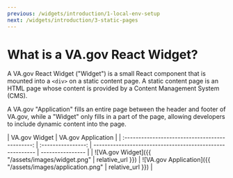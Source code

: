 ```yaml
---
previous: /widgets/introduction/1-local-env-setup
next: /widgets/introduction/3-static-pages
---
```


# What is a VA.gov React Widget?

A VA.gov React Widget ("Widget") is a small React component that is mounted into a `<div>` on a static content page. A static content page is an HTML page whose content is provided by a Content Management System (CMS).

A VA.gov "Application" fills an entire page between the header and footer of VA.gov, while a "Widget" only fills in a part of the page, allowing developers to include dynamic content into the page.

|                  VA.gov Widget                  | VA.gov Application |
| :---------------------------------------------: | :----------------: | --------------------------------------------------------- | ---------------- |
| ![VA.gov Widget]({{ "/assets/images/widget.png" |  relative_url }})  | ![VA.gov Application]({{ "/assets/images/application.png" | relative_url }}) |
